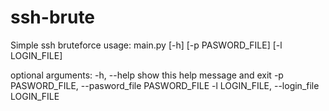 # ssh-brute
Simple ssh bruteforce
usage: main.py [-h] [-p PASWORD_FILE] [-l LOGIN_FILE]

optional arguments:
  -h, --help            show this help message and exit
  -p PASWORD_FILE, --pasword_file PASWORD_FILE
  -l LOGIN_FILE, --login_file LOGIN_FILE

